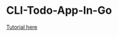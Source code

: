 # CLI-Todo-App-In-Go

[Tutorial here](https://codingwithpatrik.dev/posts/how-to-build-a-cli-todo-app-in-go)
